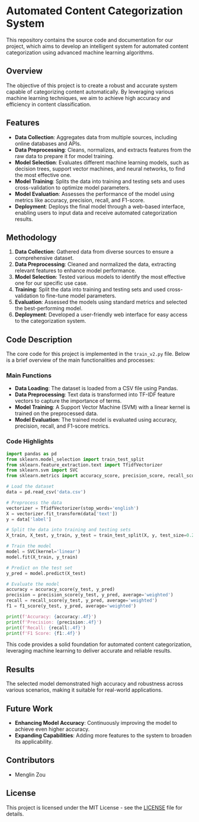 # Automated Content Categorization System

This repository contains the source code and documentation for our project, which aims to develop an intelligent system for automated content categorization using advanced machine learning algorithms.

## Overview

The objective of this project is to create a robust and accurate system capable of categorizing content automatically. By leveraging various machine learning techniques, we aim to achieve high accuracy and efficiency in content classification.

## Features

- **Data Collection**: Aggregates data from multiple sources, including online databases and APIs.
- **Data Preprocessing**: Cleans, normalizes, and extracts features from the raw data to prepare it for model training.
- **Model Selection**: Evaluates different machine learning models, such as decision trees, support vector machines, and neural networks, to find the most effective one.
- **Model Training**: Splits the data into training and testing sets and uses cross-validation to optimize model parameters.
- **Model Evaluation**: Assesses the performance of the model using metrics like accuracy, precision, recall, and F1-score.
- **Deployment**: Deploys the final model through a web-based interface, enabling users to input data and receive automated categorization results.

## Methodology

1. **Data Collection**: Gathered data from diverse sources to ensure a comprehensive dataset.
2. **Data Preprocessing**: Cleaned and normalized the data, extracting relevant features to enhance model performance.
3. **Model Selection**: Tested various models to identify the most effective one for our specific use case.
4. **Training**: Split the data into training and testing sets and used cross-validation to fine-tune model parameters.
5. **Evaluation**: Assessed the models using standard metrics and selected the best-performing model.
6. **Deployment**: Developed a user-friendly web interface for easy access to the categorization system.

## Code Description

The core code for this project is implemented in the `train_v2.py` file. Below is a brief overview of the main functionalities and processes:

### Main Functions

- **Data Loading**: The dataset is loaded from a CSV file using Pandas.
- **Data Preprocessing**: Text data is transformed into TF-IDF feature vectors to capture the importance of terms.
- **Model Training**: A Support Vector Machine (SVM) with a linear kernel is trained on the preprocessed data.
- **Model Evaluation**: The trained model is evaluated using accuracy, precision, recall, and F1-score metrics.

### Code Highlights

```python
import pandas as pd
from sklearn.model_selection import train_test_split
from sklearn.feature_extraction.text import TfidfVectorizer
from sklearn.svm import SVC
from sklearn.metrics import accuracy_score, precision_score, recall_score, f1_score

# Load the dataset
data = pd.read_csv('data.csv')

# Preprocess the data
vectorizer = TfidfVectorizer(stop_words='english')
X = vectorizer.fit_transform(data['text'])
y = data['label']

# Split the data into training and testing sets
X_train, X_test, y_train, y_test = train_test_split(X, y, test_size=0.2, random_state=42)

# Train the model
model = SVC(kernel='linear')
model.fit(X_train, y_train)

# Predict on the test set
y_pred = model.predict(X_test)

# Evaluate the model
accuracy = accuracy_score(y_test, y_pred)
precision = precision_score(y_test, y_pred, average='weighted')
recall = recall_score(y_test, y_pred, average='weighted')
f1 = f1_score(y_test, y_pred, average='weighted')

print(f'Accuracy: {accuracy:.4f}')
print(f'Precision: {precision:.4f}')
print(f'Recall: {recall:.4f}')
print(f'F1 Score: {f1:.4f}')
```

This code provides a solid foundation for automated content categorization, leveraging machine learning to deliver accurate and reliable results.

## Results

The selected model demonstrated high accuracy and robustness across various scenarios, making it suitable for real-world applications.

## Future Work

- **Enhancing Model Accuracy**: Continuously improving the model to achieve even higher accuracy.
- **Expanding Capabilities**: Adding more features to the system to broaden its applicability.

## Contributors

- Menglin Zou

## License

This project is licensed under the MIT License - see the [LICENSE](LICENSE) file for details.

